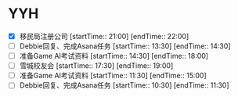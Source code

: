 # YYH
- [x] 移民局注册公司 [startTime:: 21:00]  [endTime:: 22:00]
- [ ] Debbie回复、完成Asana任务 [startTime:: 13:30]  [endTime:: 14:30]
- [ ] 准备Game AI考试资料 [startTime:: 14:30]  [endTime:: 18:00]
- [ ] 雪城校友会 [startTime:: 17:30]  [endTime:: 19:00]
- [ ] 准备Game AI考试资料 [startTime:: 11:30]  [endTime:: 15:00]
- [ ] Debbie回复、完成Asana任务 [startTime:: 10:30]  [endTime:: 11:30]